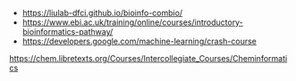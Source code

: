 - https://liulab-dfci.github.io/bioinfo-combio/
- https://www.ebi.ac.uk/training/online/courses/introductory-bioinformatics-pathway/
- https://developers.google.com/machine-learning/crash-course


https://chem.libretexts.org/Courses/Intercollegiate_Courses/Cheminformatics
